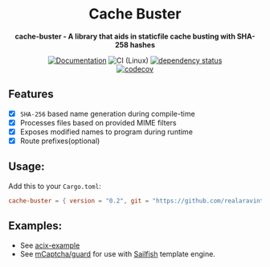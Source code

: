 <div align="center">
  <h1>Cache Buster</h1>
  <p>
    <strong>cache-buster - A library that aids in staticfile cache busting with SHA-258 hashes</strong>
  </p>

[![Documentation](https://img.shields.io/badge/docs-master-blue)](https://realaravinth.github.io/cache-buster/cache_buster/index.html)
![CI (Linux)](<https://github.com/realaravinth/cache-buster/workflows/CI%20(Linux)/badge.svg>)
[![dependency status](https://deps.rs/repo/github/realaravinth/cache-buster/status.svg)](https://deps.rs/repo/github/realaravinth/cache-buster)
<br />
[![codecov](https://codecov.io/gh/realaravinth/cache-buster/branch/master/graph/badge.svg)](https://codecov.io/gh/realaravinth/cache-buster)

</div>

## Features

- [x] `SHA-256` based name generation during compile-time
- [x] Processes files based on provided MIME filters
- [x] Exposes modified names to program during runtime
- [x] Route prefixes(optional)

## Usage:

Add this to your `Cargo.toml`:

```toml
cache-buster = { version = "0.2", git = "https://github.com/realaravinth/cache-buster" }
```

## Examples:

- See [acix-example](./actix-example)
- See [mCaptcha/guard](https://github.com/mCaptcha/guard) for use
  with [Sailfish](https://crates.io/crates/sailfish) template engine.
